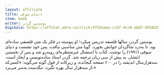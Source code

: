 ```yaml
---
layout: affiliate
title: دنیای سوفی
item: book
writer: یوستین گردر
digikala: https://affstat.adro.co/click/4752eaee-ccbf-4cc0-ab87-95582b77d58b
---
```


یوستین گردر، سالها فلسفه تدریس میکرد؛ او پیوسته در فکر یک متن فلسفی ساده‌ای بود، تا به‌درد شاگردان جوانش بخورد. گویا متن مناسبی نیافت، پس خود نشست و دنیای سوفی (۱۹۹۱) را نوشت. کتاب با استقبال غیرمنتظره‌ای روبه‌رو شد و پس از نخستین انتشار، به بیش از سی زبان ترجمه‌ شد. گردر استاد ساده‌نویسی و ایجاز است. سه‌هزارسال اندیشه را در ۶۰۰ صفحه گنجانده، و زیرکانه از قول گوته می‌گوید: «کسی‌که از سه‌هزار سال بهره‌ نگیرد، تنگدست به‌سر می‌برد.»
